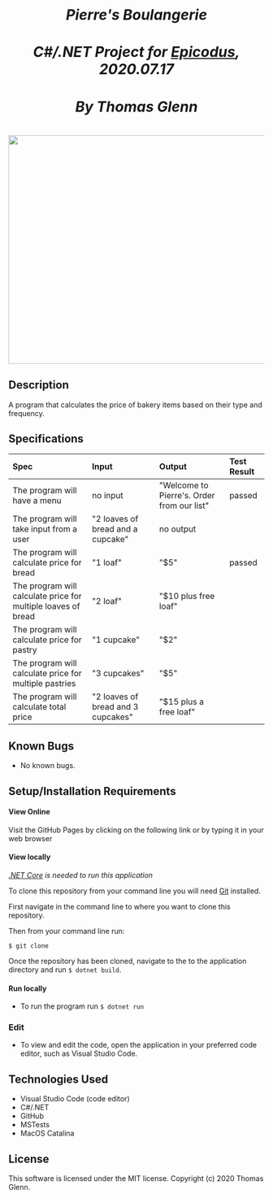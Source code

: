 *<h1 align = 'center'> Pierre's Boulangerie*

*<h1 align = 'center'> C#/.NET Project for [Epicodus](https://www.epicodus.com/), 2020.07.17*

*<h1 align = 'center'> By Thomas Glenn*


<h1 align='center'><img width='900' height='450' src='https://img1.10bestmedia.com/Images/Photos/303166/Devanture--C3-A9glomis-C3-A9e-20050917_54_990x660.jpg'>
<br>


## Description
A program that calculates the price of bakery items based on their type and frequency. 

## Specifications
| Spec | Input | Output | Test Result |
|:--------- |:--------- |:-------- |:---------|
| The program will have a menu | no input | "Welcome to Pierre's. Order from our list" | passed|
| The program will take input from a user | "2 loaves of bread and a cupcake" | no output |  |
| The program will calculate price for bread | "1 loaf" | "$5" | passed |
| The program will calculate price for multiple loaves of bread | "2 loaf" | "$10 plus free loaf" | |
| The program will calculate price for pastry | "1 cupcake" | "$2" |  |
| The program will calculate price for multiple pastries | "3 cupcakes" | "$5" | |
| The program will calculate total price | "2 loaves of bread and 3 cupcakes" | "$15 plus a free loaf" | |


## Known Bugs
* No known bugs.   

## Setup/Installation Requirements
#### View Online
Visit the GitHub Pages by clicking on the following link or by typing it in your web browser <url>

#### View locally

*[.NET Core](https://dotnet.microsoft.com/download/dotnet-core/2.2) is needed to run this application*

To clone this repository from your command line you will need [Git](https://git-scm.com/) installed. 

First navigate in the command line to where you want to clone this repository. 

Then from your command line run:

`$ git clone `

Once the repository has been cloned, navigate to the to the application directory and run `$ dotnet build`.

#### Run locally
* To run the program run `$ dotnet run` 

### Edit
* To view and edit the code, open the application in your preferred code editor, such as Visual Studio Code.

## Technologies Used
* Visual Studio Code (code editor)
* C#/.NET
* GitHub
* MSTests
* MacOS Catalina

## License
This software is licensed under the MIT license. Copyright (c) 2020 Thomas Glenn.
